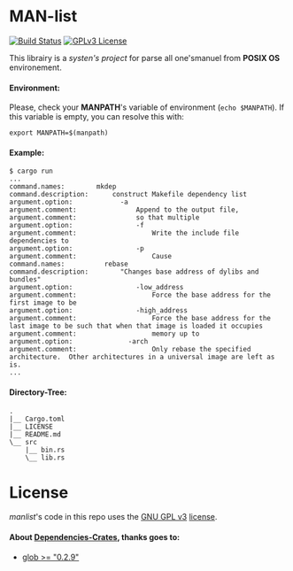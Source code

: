 MAN-list
========

[![Build Status](https://travis-ci.org/adjivas/manlist.svg?branch=master)](https://travis-ci.org/adjivas/manlist)
[![GPLv3 License](http://img.shields.io/badge/license-GPLv3-blue.svg)](https://www.gnu.org/copyleft/gpl.html)

This librairy is a *systen's project* for parse all one'smanuel from **POSIX OS** environement.

#### Environment:

Please, check your **MANPATH**'s variable of environment (```echo $MANPATH```). If this variable is empty, you can resolve this with:

```shell
export MANPATH=$(manpath)
```

#### Example:
```shell
$ cargo run
...
command.names:	      mkdep
command.description:	  construct Makefile dependency list
argument.option:	  	  	-a
argument.comment:	  	  		Append to the output file,
argument.comment:	  	  		so that multiple
argument.option:		    	-f
argument.comment:	    			Write the include file dependencies to
argument.option:	    		-p
argument.comment:	    			Cause
command.names:		    rebase
command.description:		"Changes base address of dylibs and bundles"
argument.option:		    	-low_address
argument.comment:	    			Force the base address for the first image to be
argument.option:	    		-high_address
argument.comment:		    		Force the base address for the last image to be such that when that image is loaded it occupies
argument.comment:		    		memory up to
argument.option:		      -arch
argument.comment:			    	Only rebase the specified architecture.  Other architectures in a universal image are left as is.
...
```

#### Directory-Tree:

```shell
.
|__ Cargo.toml
|__ LICENSE
|__ README.md
\__ src
    |__ bin.rs
    \__ lib.rs
```

# License
*manlist*'s code in this repo uses the [GNU GPL v3](http://www.gnu.org/licenses/gpl-3.0.html) [license](https://github.com/adjivas/manlist/blob/master/LICENSE).

#### About [Dependencies-Crates](https://crates.io/), thanks goes to:
  * [glob >= "0.2.9"](https://crates.io/crates/glob)
